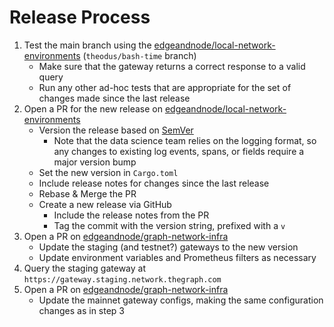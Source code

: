 # Release Process

1. Test the main branch using the [edgeandnode/local-network-environments](https://github.com/edgeandnode/local-network-environments) (`theodus/bash-time` branch)
   - Make sure that the gateway returns a correct response to a valid query
   - Run any other ad-hoc tests that are appropriate for the set of changes made since the last release
2. Open a PR for the new release on [edgeandnode/local-network-environments](https://github.com/edgeandnode/local-network-environments)
   - Version the release based on [SemVer](https://semver.org/)
     - Note that the data science team relies on the logging format, so any changes to existing log events, spans, or fields require a major version bump
   - Set the new version in `Cargo.toml`
   - Include release notes for changes since the last release
   - Rebase & Merge the PR
   - Create a new release via GitHub
     - Include the release notes from the PR
     - Tag the commit with the version string, prefixed with a `v`
3. Open a PR on [edgeandnode/graph-network-infra](https://github.com/edgeandnode/graph-network-infra)
   - Update the staging (and testnet?) gateways to the new version
   - Update environment variables and Prometheus filters as necessary
4. Query the staging gateway at `https://gateway.staging.network.thegraph.com`
5. Open a PR on [edgeandnode/graph-network-infra](https://github.com/edgeandnode/graph-network-infra)
   - Update the mainnet gateway configs, making the same configuration changes as in step 3
